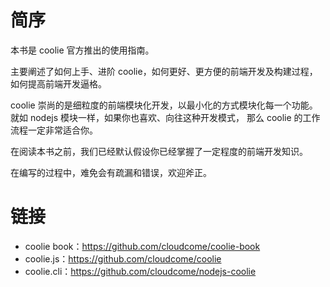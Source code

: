 # 简序
本书是 coolie 官方推出的使用指南。

主要阐述了如何上手、进阶 coolie，如何更好、更方便的前端开发及构建过程，如何提高前端开发逼格。

coolie 崇尚的是细粒度的前端模块化开发，以最小化的方式模块化每一个功能。就如 nodejs 模块一样，如果你也喜欢、向往这种开发模式，
那么 coolie 的工作流程一定非常适合你。

在阅读本书之前，我们已经默认假设你已经掌握了一定程度的前端开发知识。

在编写的过程中，难免会有疏漏和错误，欢迎斧正。


# 链接
- coolie book：<https://github.com/cloudcome/coolie-book>
- coolie.js：<https://github.com/cloudcome/coolie>
- coolie.cli：<https://github.com/cloudcome/nodejs-coolie>

